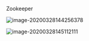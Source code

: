 Zookeeper

![image-20200328144256378](C:\Users\垫\AppData\Roaming\Typora\typora-user-images\image-20200328144256378.png)

![image-20200328145112111](C:\Users\垫\AppData\Roaming\Typora\typora-user-images\image-20200328145112111.png)